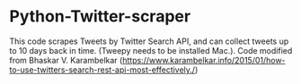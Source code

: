 # Python-Twitter-scraper


This code scrapes Tweets by Twitter Search API, and can collect tweets up to 10 days back in time. (Tweepy needs to be installed Mac.). Code modified from Bhaskar V. Karambelkar (https://www.karambelkar.info/2015/01/how-to-use-twitters-search-rest-api-most-effectively./)

